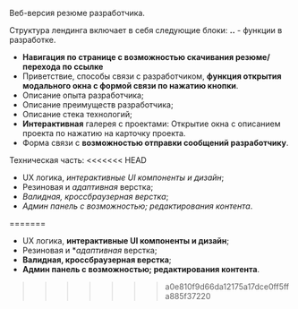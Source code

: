 Веб-версия резюме разработчика.

Структура лендинга включает в себя следующие блоки:
**..** - функции в разработке.

- **Навигация по странице с возможностью скачивания резюме/перехода по ссылке**
- Приветствие, способы связи с разработчиком, **функция открытия модального окна с формой связи по нажатию кнопки**.
- Описание опыта разработчика;
- Описание преимуществ разработчика;
- Описание стека технологий;
- **Интерактивная** галерея с проектами: Открытие окна с описанием проекта по нажатию на карточку проекта.
- Форма связи с **возможностью отправки сообщений разработчику**.

Техническая часть:
<<<<<<< HEAD
- UX логика, *интерактивные UI компоненты и дизайн*;
- Резиновая и *адаптивная* верстка;
- *Валидная, кроссбраузерная верстка*;
- *Админ панель с возможностью; редактирования контента*.

=======
- UX логика, **интерактивные UI компоненты и дизайн**;
- Резиновая и **адаптивная* верстка;
- **Валидная, кроссбраузерная верстка**;
- **Админ панель с возможностью; редактирования контента**.
>>>>>>> a0e810f9d66da12175a17dce0ff5ffa885f37220
